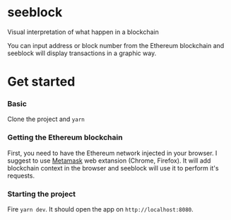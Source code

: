 # seeblock
Visual interpretation of what happen in a blockchain

You can input address or block number from the Ethereum blockchain and seeblock will display transactions in a graphic way.

# Get started
### Basic
Clone the project and `yarn`

### Getting the Ethereum blockchain
First, you need to have the Ethereum network injected in your browser. I suggest to use [Metamask](https://metamask.io/) web extansion (Chrome, Firefox). It will add blockchain context in the browser and seeblock will use it to perform it's requests.

### Starting the project
Fire `yarn dev`. It should open the app on `http://localhost:8080`. 



